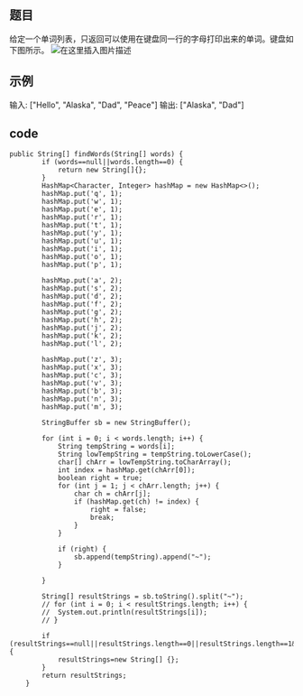 ## 题目
给定一个单词列表，只返回可以使用在键盘同一行的字母打印出来的单词。键盘如下图所示。
![在这里插入图片描述](https://img-blog.csdnimg.cn/2019110715031272.png?x-oss-process=image/watermark,type_ZmFuZ3poZW5naGVpdGk,shadow_10,text_aHR0cHM6Ly9ibG9nLmNzZG4ubmV0L2xqMTg4MjY2,size_16,color_FFFFFF,t_70)


## 示例
输入: ["Hello", "Alaska", "Dad", "Peace"]
输出: ["Alaska", "Dad"]

## code
```
public String[] findWords(String[] words) {
        if (words==null||words.length==0) {
			return new String[]{};
		}
        HashMap<Character, Integer> hashMap = new HashMap<>();
		hashMap.put('q', 1);
		hashMap.put('w', 1);
		hashMap.put('e', 1);
		hashMap.put('r', 1);
		hashMap.put('t', 1);
		hashMap.put('y', 1);
		hashMap.put('u', 1);
		hashMap.put('i', 1);
		hashMap.put('o', 1);
		hashMap.put('p', 1);

		hashMap.put('a', 2);
		hashMap.put('s', 2);
		hashMap.put('d', 2);
		hashMap.put('f', 2);
		hashMap.put('g', 2);
		hashMap.put('h', 2);
		hashMap.put('j', 2);
		hashMap.put('k', 2);
		hashMap.put('l', 2);

		hashMap.put('z', 3);
		hashMap.put('x', 3);
		hashMap.put('c', 3);
		hashMap.put('v', 3);
		hashMap.put('b', 3);
		hashMap.put('n', 3);
		hashMap.put('m', 3);

		StringBuffer sb = new StringBuffer();

		for (int i = 0; i < words.length; i++) {
			String tempString = words[i];
			String lowTempString = tempString.toLowerCase();
			char[] chArr = lowTempString.toCharArray();
			int index = hashMap.get(chArr[0]);
			boolean right = true;
			for (int j = 1; j < chArr.length; j++) {
				char ch = chArr[j];
				if (hashMap.get(ch) != index) {
					right = false;
					break;
				}
			}

			if (right) {
				sb.append(tempString).append("~");
			}

		}

		String[] resultStrings = sb.toString().split("~");
		// for (int i = 0; i < resultStrings.length; i++) {
		// 	System.out.println(resultStrings[i]);
		// }
        
        if (resultStrings==null||resultStrings.length==0||resultStrings.length==1&&resultStrings[0].equals("")) {
			resultStrings=new String[] {};
		}
		return resultStrings;
    }
```
